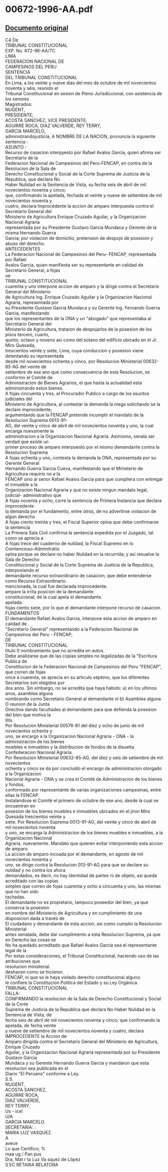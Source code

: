 
00672-1996-AA.pdf
=================
  
[Documento original](https://tc.gob.pe/jurisprudencia/1997/00672-1996-AA.pdf)  
---  
C4 De  
TRIBUNAL CONSTITUCIONAL  
EXP. No. 672-96-AA/TC  
LIMA  
FEDERACION NACIONAL DE  
CAMPESINOS DEL PERU  
SENTENCIA  
DEL TRIBUNAL CONSTITUCIONAL  
En Lima, a los veinte y nueve dias del mes de octubre de mil novecientos noventa y séis, reunido el  
Tribunal Constitucional en sesion de Pleno Jurisdiccional, con asistencia de los senores  
Magistrados:  
NUGENT,  
PRESIDENTE;  
ACOSTA SANCHEZ, VICE PRESIDENTE;  
AGUIRRE ROCA, DIAZ VALVERDE, REY TERRY,  
GARCIA MARCELO,  
administrandojusticia, A NOMBRE DE LA NACION, pronuncia la siguiente sentencia :  
ASUNTO :  
Recurso de casacion interpyesto por Rafael Avalos Garcia, quien afirma ser Secretario de la  
Federacion Nacional de Campesinos del Peru-FENCAP, en contra de la Resolucion de la Sala de  
Derecho Constitucional y Social de la Corte Suprema de Justicia de la Republica, que declara No  
Haber Nulidad en la Sentencia de Vista, su fecha seis de abril de mil novecientos noventa y cinco;  
que, confirmando la apelada, fechada el veinte y nueve de setiembre de mil novecientos noventa y  
cuatro, declara Improcedente la accion de amparo interpuesta contra el Secretario General del  
Ministerio de Agricultura Enrique Cruzado Aguilar, y la Organizacion Nacional Agraria  
representada por su Presidente Gustavo Garcia Mundaca y Gerente de la misma Hernando Guerra  
Garcia; por violacion de domicilio, pretension de despojo de posesion y abuso del derecho.  
ANTECEDENTES  
La Federacion Nacional de Campesinos del Peru- FENCAP, representada por Rafael  
Avalos Garcia, quien manifiesta ser su representante en calidad de Secretario General, a fojas  
oe  
TRIBUNAL CONSTITUCIONAL  
cuarenta y uno interpone accion de amparo y la dirige contra el Secretario General del Ministerio  
de Agricultura Ing. Enrique Cruzado Aguilar y la Organizacion Nacional Agraria, representada por  
su Presidente Gustavo Garcia Mundaca y su Gerente Ing. Fernando Guerra Garcia, manifestando  
que los representantes de la ONA y un "abogado" que representaba al Secretario General del  
Ministerio de Agricultura, trataron de despojarlos de la posesion de los pisos tercero, cuarto,  
quinto, octavo y noveno asi como del sotano del edificio ubicado en el Jr. Miro Quesada,  
trescientos veinte y siete, Lima, cuya conduccion y posesion viene detentando su representada  
desde mil novecientos ochenta y cinco, por Resolucion Ministerial 00632-85-AG del veinte de  
setiembre de ese ano que como consecuencia de esta Resolucion, se conformo el Comité de  
Administracion de Bienes Agrarios, el que hasta la actualidad esta administrando estos bienes.  
A fojas cincuenta y tres, el Procurador Publico a cargo de los asuntos judiciales del  
Ministerio de Agricultura, al contestar la demanda la niega solicitando se la declare improcedente;  
argumentando que la FENCAP pretende incumplir el mandato de la Resolucion Suprema 0013-91-  
AG, del veinte y cinco de abril de mil novecientos noventa y uno, la cual encarga nuevamente la  
administracion a la Organizacion Nacional Agraria. Asimismo, senala ser verdad que existe un  
primer proceso de amparo interpuesto por el mismo demandante contra la Resolucion Suprema  
A fojas ochenta y uno, contesta la demanda la ONA, representada por su Gerente General  
Hernando Guerra Garcia Cueva, manifestando que el Ministerio de Agricultura requirio no a la  
FENCAP sino al senor Rafael Avalos Garcia para que cumpliera con entregar el inmueble a la  
Organizacion Nacional Agraria y que no existe ningun mandato legal, judicial- administrativo que  
A fojas noventa y ocho, corre la sentencia de Primera Instancia que declara improcedente  
la demanda por el fundamento, entre otros, de no advertirse violacion de algun derecho  
A fojas ciento treinta y tres, el Fiscal Superior opina que debe confirmarse la sentencia  
La Primera Sala Civil confirma la sentencia expedida por el Juzgado, tal como se aprecia a  
A fojas trece del cuaderno de nulidad, la Fiscal Supremo en lo Comtencioso-Adminitratio  
opina porque se declare no haber Nulidad en la recurrida; y asi resuelve la Sala de Derecho  
Constitucional y Social de la Corte Suprema de Justicia de la Republica, interponiendo el  
demandante recurso extraordinario de casacion, que debe entenderse como Recurso Extraordinario.  
mencionada, la cual fue declarada improcedente.  
ampare la irrita posicion de la demandante.  
constitucional; de la cual apela el demandante.  
apelada.  
fojas ciento siete, por lo que el demandante interpone recurso de casacion.  
FUNDAMENTOS  
El demandante Rafael Avalos Garcia, interpone esta accion de amparo en calidad de  
"Secretario General" representando a la Federacion Nacional de Campesinos del Peru - FENCAP;  
DE  
TRIBUNAL CONSTITUCIONAL  
titulo 0 nombramiento que no acredita en autos.  
Debe analizarse que de las copias simples no legalizadas de la "Escritura Publica de  
Constitucion de la Federacion Nacional de Campesinos del Peru "FENCAP", que corren de fojas  
once a cuarenta, se aprecia en su articulo séptimo, que los diferentes Secretarios son elegidos por  
dos anos. Sin embargo, no se acredita que haya habido: a) en los ultimos anos, asamblea alguna  
nombrando como Secretario General al demandante ni b) Asamblea alguna O reunion de la Junta  
Directiva dando facultades al demandante para que defienda la posesion del bien que motiva la  
litis.  
Por Resolucion Ministerial 00576-81 del diez y ocho de junio de mil novecientos ochenta y  
uno, se encargo a la Organizacion Nacional Agraria - ONA - la administracion de los bienes  
muebles e inmuebles y la distribucion de fondos de la disuelta Confederacion Nacional Agraria.  
Por Resolucion Ministerial 00632-85-AG, del diez y seis de setiembre de mil novecientos  
ochenta y cinco se da por concluido el encargo de administracion otorgado a la Organizacion  
Nacional Agraria - ONA y se crea el Comité de Administracion de los bienes y fondos,  
conformado por representante de varias organizaciones campesinas, entre ellas la FENCAP.  
Instalandose el Comité el primero de octubre de ese ano, desde la cual se encuentran en  
posesion de los bienes muebles e inmuebles ubicados en el jiron Miro Quesada trescientos veinte y  
siete. Por Resolucion Suprema 0013-91-AG, del veinte y cinco de abril de mil novecientos noventa  
y uno, se encarga la Administracion de los bienes muebles e inmuebles, a la Organizacion Nacional  
Agraria, nuevamente. Mandato que quieren evitar interponiendo esta accion de amparo.  
La accion de amparo incoada por el demandante, en agosto de mil novecientos noventa y  
uno, se dirige contra la Resolucion 013-91-AG para que se declare su nulidad y no contra los ahora  
demandados, es decir, no hay identidad de partes ni de objeto, asi queda acreditado con las copias  
simples que corren de fojas cuarenta y ocho a cincuenta y uno, las mismas que no han sido  
tachadas.  
El demandante no es propietario, tampoco poseedor del bien, ya que conserva la posesion  
en nombre del Ministerio de Agricultura y en cumplimiento de una disposicion dada a través de  
El ciudadano y demandante de esta accion, asi como cumplio la Resolucion Ministerial  
antes senalada, debe dar cumplimiento a esta Resolucion Suprema, ya que en Derecho las cosas se  
No ha quedado acreditado que Rafael Avalos Garcia sea el representante legal de la  
Por estas consideraciones, el Tribunal Constitucional, haciendo uso de las atribuciones que  
resolucion ministerial.  
deshacen como se hicieron.  
FENCAP, ni que se le haya violado derecho constitucional alguno.  
le confiere la Constitucion Politica del Estado y su Ley Orgànica.  
TRIBUNAL CONSTITUCIONAL  
FALLA:  
CONFIRMANDO la resolucion de la Sala de Derecho Constitucional y Social de la Corte  
Suprema de Justicia de la Republica que declara No Haber Nulidad en la Sentencia de Vista, de  
fecha seis de abril de mil novecientos noventa y cinco; que confirmando la apelada, de fecha veinte  
y nueve de setiembre de mil novecientos noventa y cuatro, declara IMPROCEDENTE la Accion de  
Amparo dirigida contra el Secretario General del Ministerio de Agricultura, Enrique Cruzado  
Aguilar, y la Organizacion Nacional Agraria representada por su Presidente Gustavo Garcia  
Mundaca y su Gerente Hernando Guerra Garcia y mandaron que esta resolucion sea publicada en el  
Diario "El Peruano" conforme a Ley.  
S.S.  
NUGENT,  
ACOSTA SANCHEZ,  
AGUIRRE ROCA,  
DIAZ VALVERDE,  
REY TERRY,  
Us - icel  
U/A  
GARCIA MARCELO.  
SECRETARIA: :  
MARIA LUZ VASQUEZ.  
A  
avece  
Lo que Certifico; %  
maa ug / Pan pus  
Dra, Mat r ta Luz Va squez de Lôpez  
S EC RETARIA RELATORA